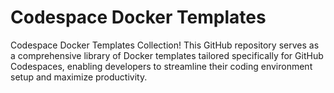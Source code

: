 # Codespace Docker Templates
Codespace Docker Templates Collection! This GitHub repository serves as a comprehensive library of Docker templates tailored specifically for GitHub Codespaces, enabling developers to streamline their coding environment setup and maximize productivity.
